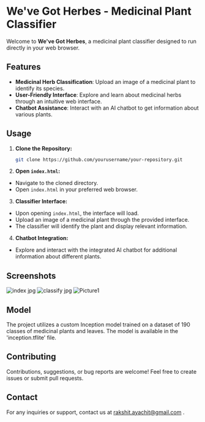 # We've Got Herbes - Medicinal Plant Classifier

Welcome to **We've Got Herbes**, a medicinal plant classifier designed to run directly in your web browser.

## Features

- **Medicinal Herb Classification**: Upload an image of a medicinal plant to identify its species.
- **User-Friendly Interface**: Explore and learn about medicinal herbs through an intuitive web interface.
- **Chatbot Assistance**: Interact with an AI chatbot to get information about various plants.


## Usage

1. **Clone the Repository:**
   ```bash
   git clone https://github.com/yourusername/your-repository.git

2. **Open `index.html`:**
- Navigate to the cloned directory.
- Open `index.html` in your preferred web browser.

3. **Classifier Interface:**
- Upon opening `index.html`, the interface will load.
- Upload an image of a medicinal plant through the provided interface.
- The classifier will identify the plant and display relevant information.

4. **Chatbot Integration:**
- Explore and interact with the integrated AI chatbot for additional information about different plants.

## Screenshots
![index jpg](https://github.com/rakshit-ayachit/weve-got-herbes/assets/129822642/715f1c2b-38b1-4140-bc40-5478540a2ac0)
![classify jpg](https://github.com/rakshit-ayachit/weve-got-herbes/assets/129822642/815de18d-775f-4608-8e27-749e5a81414b)
![Picture1](https://github.com/rakshit-ayachit/weve-got-herbes/assets/129822642/2bab364d-bd02-4228-aaa4-bdc1c8f36930)

## Model
The project utilizes a custom Inception model trained on a dataset of 190 classes of medicinal plants and leaves. The model is available in the 'inception.tflite' file.

## Contributing
Contributions, suggestions, or bug reports are welcome! Feel free to create issues or submit pull requests.

## Contact
For any inquiries or support, contact us at rakshit.ayachit@gmail.com .



